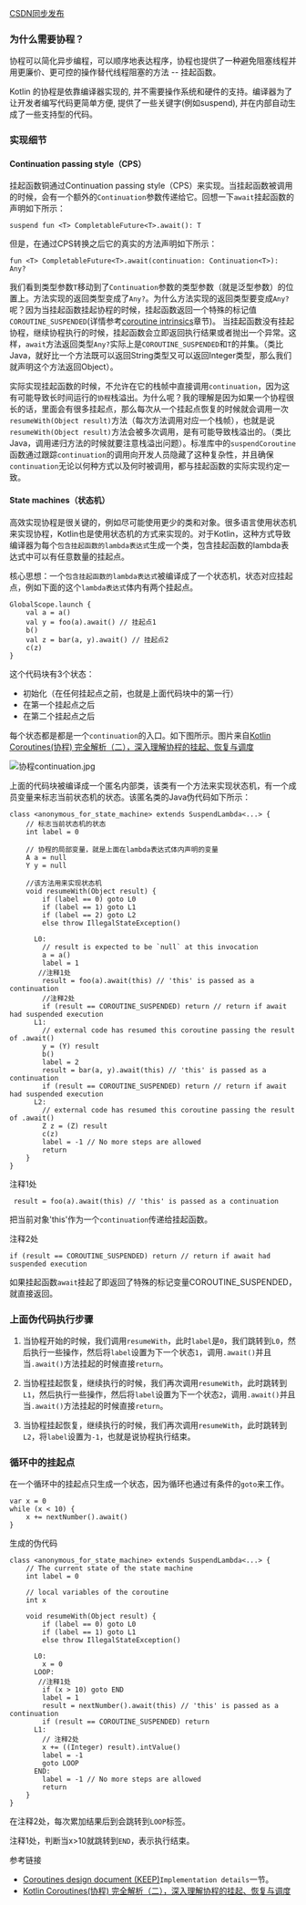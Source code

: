 [CSDN同步发布](https://blog.csdn.net/leilifengxingmw/article/details/103443753)

### 为什么需要协程？
协程可以简化异步编程，可以顺序地表达程序，协程也提供了一种避免阻塞线程并用更廉价、更可控的操作替代线程阻塞的方法 -- 挂起函数。

Kotlin 的协程是依靠编译器实现的, 并不需要操作系统和硬件的支持。编译器为了让开发者编写代码更简单方便, 提供了一些关键字(例如suspend), 并在内部自动生成了一些支持型的代码。

### 实现细节

#### Continuation passing style（CPS）
挂起函数铜通过Continuation passing style（CPS）来实现。当挂起函数被调用的时候，会有一个额外的`Continuation`参数传递给它。回想一下`await`挂起函数的声明如下所示：

```
suspend fun <T> CompletableFuture<T>.await(): T
```
但是，在通过CPS转换之后它的真实的方法声明如下所示：
```
fun <T> CompletableFuture<T>.await(continuation: Continuation<T>): Any?
```
我们看到类型参数`T`移动到了`Continuation`参数的类型参数（就是泛型参数）的位置上。方法实现的返回类型变成了`Any?`。为什么方法实现的返回类型要变成`Any?`呢？因为当挂起函数挂起协程的时候，挂起函数返回一个特殊的标记值`COROUTINE_SUSPENDED`(详情参考[coroutine intrinsics](https://github.com/Kotlin/KEEP/blob/master/proposals/coroutines.md#coroutine-intrinsics)章节)。
当挂起函数没有挂起协程，继续协程执行的时候，挂起函数会立即返回执行结果或者抛出一个异常。这样，`await`方法返回类型`Any?`实际上是`COROUTINE_SUSPENDED`和`T`的并集。（类比Java，就好比一个方法既可以返回String类型又可以返回Integer类型，那么我们就声明这个方法返回Object）。

实际实现挂起函数的时候，不允许在它的栈帧中直接调用`continuation`，因为这有可能导致长时间运行的`协程`栈溢出。为什么呢？我的理解是因为如果一个协程很长的话，里面会有很多挂起点，那么每次从一个挂起点恢复的时候就会调用一次`resumeWith(Object result)`方法（每次方法调用对应一个栈帧），也就是说`resumeWith(Object result)`方法会被多次调用，是有可能导致栈溢出的。（类比Java，调用递归方法的时候就要注意栈溢出问题）。标准库中的`suspendCoroutine`函数通过跟踪`continuation`的调用向开发人员隐藏了这种复杂性，并且确保`continuation`无论以何种方式以及何时被调用，都与挂起函数的实际实现约定一致。

#### State machines（状态机）

高效实现协程是很关键的，例如尽可能使用更少的类和对象。很多语言使用状态机来实现协程，Kotlin也是使用状态机的方式来实现的。对于Kotlin，这种方式导致编译器为每个`包含挂起函数的lambda表达式`生成一个类，包含挂起函数的lambda表达式中可以有任意数量的挂起点。


核心思想：一个`包含挂起函数的lambda表达式`被编译成了一个状态机，状态对应挂起点，例如下面的这个`lambda表达式`体内有两个挂起点。
```
GlobalScope.launch {
    val a = a()
    val y = foo(a).await() // 挂起点1
    b()
    val z = bar(a, y).await() // 挂起点2
    c(z)
}
```
这个代码块有3个状态：
* 初始化（在任何挂起点之前，也就是上面代码块中的第一行）
* 在第一个挂起点之后
* 在第二个挂起点之后

每个状态都是都是一个`continuation`的入口。如下图所示。图片来自[Kotlin Coroutines(协程) 完全解析（二），深入理解协程的挂起、恢复与调度](https://www.jianshu.com/p/2979732fb6fb)


![协程continuation.jpg](https://upload-images.jianshu.io/upload_images/3611193-eb550071239aa8b4.jpg?imageMogr2/auto-orient/strip%7CimageView2/2/w/1240)

上面的代码块被编译成一个匿名内部类，该类有一个方法来实现状态机，有一个成员变量来标志当前状态机的状态。该匿名类的Java伪代码如下所示：
```
class <anonymous_for_state_machine> extends SuspendLambda<...> {
    // 标志当前状态机的状态
    int label = 0
    
    // 协程的局部变量，就是上面在lambda表达式体内声明的变量
    A a = null
    Y y = null

    //该方法用来实现状态机
    void resumeWith(Object result) {
        if (label == 0) goto L0
        if (label == 1) goto L1
        if (label == 2) goto L2
        else throw IllegalStateException()
        
      L0:
        // result is expected to be `null` at this invocation
        a = a()
        label = 1
       //注释1处
        result = foo(a).await(this) // 'this' is passed as a continuation 
        //注释2处
        if (result == COROUTINE_SUSPENDED) return // return if await had suspended execution
      L1:
        // external code has resumed this coroutine passing the result of .await() 
        y = (Y) result
        b()
        label = 2
        result = bar(a, y).await(this) // 'this' is passed as a continuation
        if (result == COROUTINE_SUSPENDED) return // return if await had suspended execution
      L2:
        // external code has resumed this coroutine passing the result of .await()
        Z z = (Z) result
        c(z)
        label = -1 // No more steps are allowed
        return
    }          
}    
```
注释1处
```
 result = foo(a).await(this) // 'this' is passed as a continuation
```
把当前对象'this'作为一个`continuation`传递给挂起函数。

注释2处
```
if (result == COROUTINE_SUSPENDED) return // return if await had suspended execution
```
如果挂起函数`await`挂起了即返回了特殊的标记变量COROUTINE_SUSPENDED，就直接返回。

### 上面伪代码执行步骤

1. 当协程开始的时候，我们调用`resumeWith`，此时`label`是`0`，我们跳转到`L0`，然后执行一些操作，然后将`label`设置为下一个状态`1`，调用`.await()`并且当`.await()`方法挂起的时候直接`return`。

2. 当协程挂起恢复，继续执行的时候，我们再次调用`resumeWith`，此时跳转到`L1`，然后执行一些操作，然后将`label`设置为下一个状态`2`，调用`.await()`并且当`.await()`方法挂起的时候直接`return`。

3. 当协程挂起恢复，继续执行的时候，我们再次调用`resumeWith`，此时跳转到`L2`，将`label`设置为`-1`，也就是说协程执行结束。

### 循环中的挂起点
在一个循环中的挂起点只生成一个状态，因为循环也通过有条件的`goto`来工作。

```
var x = 0
while (x < 10) {
    x += nextNumber().await()
}
```
生成的伪代码
```
class <anonymous_for_state_machine> extends SuspendLambda<...> {
    // The current state of the state machine
    int label = 0
    
    // local variables of the coroutine
    int x
    
    void resumeWith(Object result) {
        if (label == 0) goto L0
        if (label == 1) goto L1
        else throw IllegalStateException()
        
      L0:
        x = 0
      LOOP:
       //注释1处
        if (x > 10) goto END
        label = 1
        result = nextNumber().await(this) // 'this' is passed as a continuation 
        if (result == COROUTINE_SUSPENDED) return 
      L1:
        // 注释2处
        x += ((Integer) result).intValue()
        label = -1
        goto LOOP
      END:
        label = -1 // No more steps are allowed
        return 
    }          
}    
```

在注释2处，每次累加结果后到会跳转到`LOOP`标签。

注释1处，判断当x>10就跳转到`END`，表示执行结束。

参考链接
* [Coroutines design document (KEEP)](https://github.com/Kotlin/KEEP/blob/master/proposals/coroutines.md)`Implementation details`一节。
* [Kotlin Coroutines(协程) 完全解析（二），深入理解协程的挂起、恢复与调度](https://www.jianshu.com/p/2979732fb6fb)

